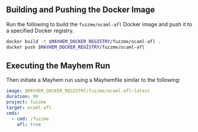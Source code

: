 ## Building and Pushing the Docker Image

Run the following to build the `fuzzme/ocaml-afl` Docker image and push it to a specified Docker registry.

```sh
docker build -t $MAYHEM_DOCKER_REGISTRY/fuzzme/ocaml-afl .
docker push $MAYHEM_DOCKER_REGISTRY/fuzzme/ocaml-afl
```

## Executing the Mayhem Run

Then initiate a Mayhem run using a Mayhemfile similar to the following:

```yaml
image: $MAYHEM_DOCKER_REGISTRY/fuzzme/ocaml-afl:latest
duration: 90
project: fuzzme
target: ocaml-afl
cmds:
  - cmd: /fuzzme
    afl: true
```